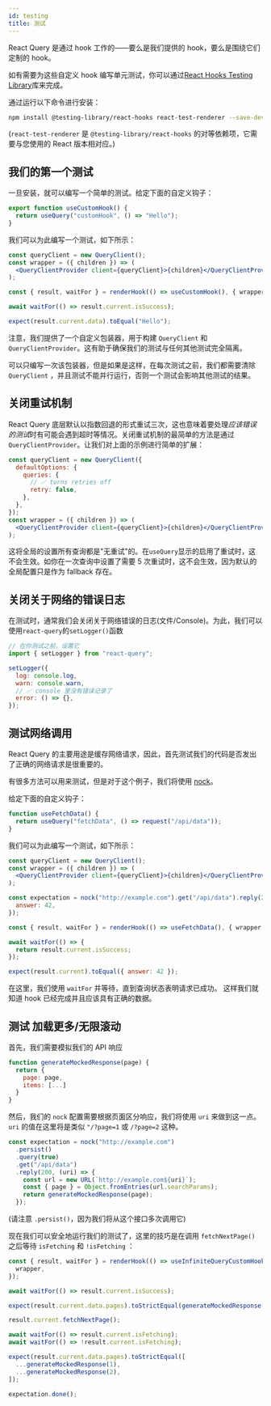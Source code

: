 ```yaml
---
id: testing
title: 测试
---
```


React Query 是通过 hook 工作的——要么是我们提供的 hook，要么是围绕它们定制的 hook。

如有需要为这些自定义 hook 编写单元测试，你可以通过[React Hooks Testing Library](https://react-hooks-testing-library.com/)库来完成。

通过运行以下命令进行安装：

```sh
npm install @testing-library/react-hooks react-test-renderer --save-dev
```

(`react-test-renderer` 是 `@testing-library/react-hooks` 的对等依赖项，它需要与您使用的 React 版本相对应。)

## 我们的第一个测试

一旦安装，就可以编写一个简单的测试。给定下面的自定义钩子：

```js
export function useCustomHook() {
  return useQuery("customHook", () => "Hello");
}
```

我们可以为此编写一个测试，如下所示：

```jsx
const queryClient = new QueryClient();
const wrapper = ({ children }) => (
  <QueryClientProvider client={queryClient}>{children}</QueryClientProvider>
);

const { result, waitFor } = renderHook(() => useCustomHook(), { wrapper });

await waitFor(() => result.current.isSuccess);

expect(result.current.data).toEqual("Hello");
```

注意，我们提供了一个自定义包装器，用于构建 `QueryClient` 和 `QueryClientProvider`。这有助于确保我们的测试与任何其他测试完全隔离。

可以只编写一次该包装器，但是如果是这样，在每次测试之前，我们都需要清除 `QueryClient` ，并且测试不能并行运行，否则一个测试会影响其他测试的结果。

## 关闭重试机制

React Query 底层默认以指数回退的形式重试三次，这也意味着要处理*应该错误的测试*时有可能会遇到超时等情况。关闭重试机制的最简单的方法是通过`QueryClientProvider`。让我们对上面的示例进行简单的扩展：

```jsx
const queryClient = new QueryClient({
  defaultOptions: {
    queries: {
      // ✅ turns retries off
      retry: false,
    },
  },
});
const wrapper = ({ children }) => (
  <QueryClientProvider client={queryClient}>{children}</QueryClientProvider>
);
```

这将全局的设置所有查询都是"无重试"的。在`useQuery`显示的启用了重试时，这不会生效。如你在一次查询中设置了需要 5 次重试时，这不会生效，因为默认的全局配置只是作为 fallback 存在。

## 关闭关于网络的错误日志

在测试时，通常我们会关闭关于网络错误的日志(文件/Console)。为此，我们可以使用`react-query`的`setLogger()`函数

```js
// 在你测试之前，设置它
import { setLogger } from "react-query";

setLogger({
  log: console.log,
  warn: console.warn,
  // ✅ console 里没有错误记录了
  error: () => {},
});
```

## 测试网络调用

React Query 的主要用途是缓存网络请求，因此，首先测试我们的代码是否发出了正确的网络请求是很重要的。

有很多方法可以用来测试，但是对于这个例子，我们将使用 [nock](https://www.npmjs.com/package/nock)。

给定下面的自定义钩子：

```js
function useFetchData() {
  return useQuery("fetchData", () => request("/api/data"));
}
```

我们可以为此编写一个测试，如下所示：

```jsx
const queryClient = new QueryClient();
const wrapper = ({ children }) => (
  <QueryClientProvider client={queryClient}>{children}</QueryClientProvider>
);

const expectation = nock("http://example.com").get("/api/data").reply(200, {
  answer: 42,
});

const { result, waitFor } = renderHook(() => useFetchData(), { wrapper });

await waitFor(() => {
  return result.current.isSuccess;
});

expect(result.current).toEqual({ answer: 42 });
```

在这里，我们使用 `waitFor` 并等待，直到查询状态表明请求已成功。
这样我们就知道 hook 已经完成并且应该具有正确的数据。

## 测试 加载更多/无限滚动

首先，我们需要模拟我们的 API 响应

```js
function generateMockedResponse(page) {
  return {
    page: page,
    items: [...]
  }
}
```

然后，我们的 `nock` 配置需要根据页面区分响应，我们将使用 `uri` 来做到这一点。
`uri` 的值在这里将是类似 `"/?page=1` 或 `/?page=2` 这种。

```js
const expectation = nock("http://example.com")
  .persist()
  .query(true)
  .get("/api/data")
  .reply(200, (uri) => {
    const url = new URL(`http://example.com${uri}`);
    const { page } = Object.fromEntries(url.searchParams);
    return generateMockedResponse(page);
  });
```

(请注意 `.persist()`，因为我们将从这个接口多次调用它)

现在我们可以安全地运行我们的测试了，这里的技巧是在调用 `fetchNextPage()` 之后等待 `isFetching` 和 `!isFetching` ：

```js
const { result, waitFor } = renderHook(() => useInfiniteQueryCustomHook(), {
  wrapper,
});

await waitFor(() => result.current.isSuccess);

expect(result.current.data.pages).toStrictEqual(generateMockedResponse(1));

result.current.fetchNextPage();

await waitFor(() => result.current.isFetching);
await waitFor(() => !result.current.isFetching);

expect(result.current.data.pages).toStrictEqual([
  ...generateMockedResponse(1),
  ...generateMockedResponse(2),
]);

expectation.done();
```
